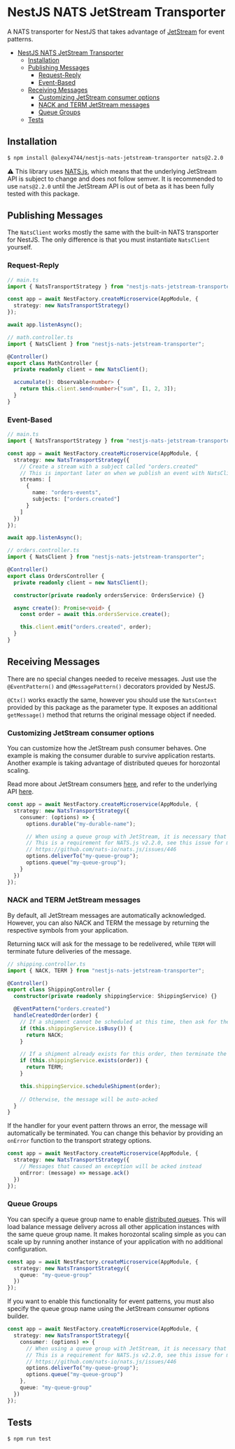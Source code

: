 # NestJS NATS JetStream Transporter

A NATS transporter for NestJS that takes advantage of [JetStream](https://docs.nats.io/jetstream/jetstream) for event patterns.

- [NestJS NATS JetStream Transporter](#nestjs-nats-jetstream-transporter)
  - [Installation](#installation)
  - [Publishing Messages](#publishing-messages)
    - [Request-Reply](#request-reply)
    - [Event-Based](#event-based)
  - [Receiving Messages](#receiving-messages)
    - [Customizing JetStream consumer options](#customizing-jetstream-consumer-options)
    - [NACK and TERM JetStream messages](#nack-and-term-jetstream-messages)
    - [Queue Groups](#queue-groups)
  - [Tests](#tests)
  
## Installation

```bash
$ npm install @alexy4744/nestjs-nats-jetstream-transporter nats@2.2.0
```

⚠️ This library uses [NATS.js](https://github.com/nats-io/nats.js#jetstream), which means that the underlying JetStream API is subject to change and does not follow semver. It is recommended to use `nats@2.2.0` until the JetStream API is out of beta as it has been fully tested with this package.

## Publishing Messages

The `NatsClient` works mostly the same with the built-in NATS transporter for NestJS. The only difference is that you must instantiate `NatsClient` yourself.

### Request-Reply
```ts
// main.ts
import { NatsTransportStrategy } from "nestjs-nats-jetstream-transporter";

const app = await NestFactory.createMicroservice(AppModule, {
  strategy: new NatsTransportStrategy()
});

await app.listenAsync();
```

```ts
// math.controller.ts
import { NatsClient } from "nestjs-nats-jetstream-transporter";

@Controller()
export class MathController {
  private readonly client = new NatsClient();

  accumulate(): Observable<number> {
    return this.client.send<number>("sum", [1, 2, 3]);
  }
}
```

### Event-Based
```ts
// main.ts
import { NatsTransportStrategy } from "nestjs-nats-jetstream-transporter";

const app = await NestFactory.createMicroservice(AppModule, {
  strategy: new NatsTransportStrategy({
    // Create a stream with a subject called "orders.created"
    // This is important later on when we publish an event with NatsClient
    streams: [
      {
        name: "orders-events",
        subjects: ["orders.created"]
      }
    ]
  })
});

await app.listenAsync();
```

```ts
// orders.controller.ts
import { NatsClient } from "nestjs-nats-jetstream-transporter";

@Controller()
export class OrdersController {
  private readonly client = new NatsClient();

  constructor(private readonly ordersService: OrdersService) {}

  async create(): Promise<void> {
    const order = await this.ordersService.create();

    this.client.emit("orders.created", order);
  }
}
```

## Receiving Messages

There are no special changes needed to receive messages. Just use the `@EventPattern()` and `@MessagePattern()` decorators provided by NestJS.

`@Ctx()` works exactly the same, however you should use the `NatsContext` provided by this package as the parameter type. It exposes an additional `getMessage()` method that returns the original message object if needed.

### Customizing JetStream consumer options

You can customize how the JetStream push consumer behaves. One example is making the consumer durable to survive application restarts. Another example is taking advantage of distributed queues for horozontal scaling.

Read more about JetStream consumers [here](https://docs.nats.io/jetstream/concepts/consumers), and refer to the underlying API [here](https://github.com/nats-io/nats.deno/blob/main/nats-base-client/types.ts#L330).

```ts
const app = await NestFactory.createMicroservice(AppModule, {
  strategy: new NatsTransportStrategy({
    consumer: (options) => {
      options.durable("my-durable-name");

      // When using a queue group with JetStream, it is necessary that deliverTo() and queue() uses the same name.
      // This is a requirement for NATS.js v2.2.0, see this issue for more details:
      // https://github.com/nats-io/nats.js/issues/446
      options.deliverTo("my-queue-group");
      options.queue("my-queue-group");
    }
  })
});
```

### NACK and TERM JetStream messages

By default, all JetStream messages are automatically acknowledged. However, you can also NACK and TERM the message by returning the respective symbols from your application.

Returning `NACK` will ask for the message to be redelivered, while `TERM` will terminate future deliveries of the message.

```ts
// shipping.controller.ts
import { NACK, TERM } from "nestjs-nats-jetstream-transporter";

@Controller()
export class ShippingController {
  constructor(private readonly shippingService: ShippingService) {}

  @EventPattern("orders.created")
  handleCreatedOrder(order) {
    // If a shipment cannot be scheduled at this time, then ask for the message to be redelivered
    if (this.shippingService.isBusy()) {
      return NACK;
    }

    // If a shipment already exists for this order, then terminate the redelivery of this message
    if (this.shippingService.exists(order)) {
      return TERM;
    }

    this.shippingService.scheduleShipment(order);
    
    // Otherwise, the message will be auto-acked
  }
}
```

If the handler for your event pattern throws an error, the message will automatically be terminated. You can change this behavior by providing an `onError` function to the transport strategy options.

```ts
const app = await NestFactory.createMicroservice(AppModule, {
  strategy: new NatsTransportStrategy({
    // Messages that caused an exception will be acked instead
    onError: (message) => message.ack()
  })
});
```

### Queue Groups

You can specify a queue group name to enable [distributed queues](https://docs.nats.io/nats-concepts/queue). This will load balance message delivery across all other application instances with the same queue group name. It makes horozontal scaling simple as you can scale up by running another instance of your application with no additional configuration.

```ts
const app = await NestFactory.createMicroservice(AppModule, {
  strategy: new NatsTransportStrategy({
    queue: "my-queue-group"
  })
});
```

If you want to enable this functionality for event patterns, you must also specify the queue group name using the JetStream consumer options builder.

```ts
const app = await NestFactory.createMicroservice(AppModule, {
  strategy: new NatsTransportStrategy({
    consumer: (options) => {
      // When using a queue group with JetStream, it is necessary that deliverTo() and queue() uses the same name.
      // This is a requirement for NATS.js v2.2.0, see this issue for more details:
      // https://github.com/nats-io/nats.js/issues/446
      options.deliverTo("my-queue-group");
      options.queue("my-queue-group")
    },
    queue: "my-queue-group"
  })
});
```

## Tests

```bash
$ npm run test
```
